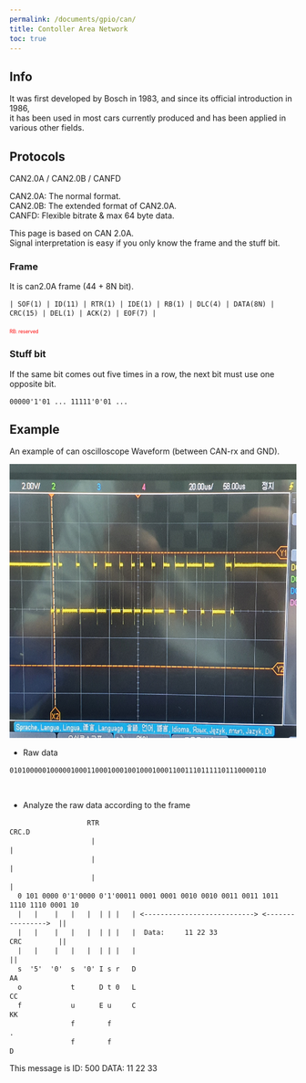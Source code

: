 ```yaml
---
permalink: /documents/gpio/can/
title: Contoller Area Network
toc: true
---
```


## Info

<span style="{{ site.en }}">It was first developed by Bosch in 1983, and since its official introduction in 1986,<br>
it has been used in most cars currently produced and has been applied in various other fields.</span>

## Protocols

CAN2.0A / CAN2.0B / CANFD

CAN2.0A: The normal format.<br>
CAN2.0B: The extended format of CAN2.0A.<br>
CANFD: Flexible bitrate & max 64 byte data.<br>

This page is based on CAN 2.0A.<br>
Signal interpretation is easy if you only know the frame and the stuff bit.

### Frame

It is can2.0A frame (44 + 8N bit).

```
| SOF(1) | ID(11) | RTR(1) | IDE(1) | RB(1) | DLC(4) | DATA(8N) | CRC(15) | DEL(1) | ACK(2) | EOF(7) |
```
<span style="color:red; font-size:60%">RB: reserved</span>

### Stuff bit

If the same bit comes out five times in a row, the next bit must use one opposite bit.<br>

```
00000'1'01 ... 11111'0'01 ...
```

## Example

An example of can oscilloscope Waveform (between CAN-rx and GND).
<div style="text-align:center;">
  <img src="/assets/images/can.jpg" alt="can-example" width="640" height="480">
</div>

- Raw data
```
010100000100000100011000100010010001000110011101111101110000110
```

<br>

- Analyze the raw data according to the frame
```
                   RTR                                                        CRC.D
                    |                                                           |
                    |                                                           |
                    |                                                           |
  0 101 0000 0'1'0000 0'1'00011 0001 0001 0010 0010 0011 0011 1011 1110 1110 0001 10
  |   |    |   |   |  | | |   | <---------------------------> <---------------->  ||  
  |   |    |   |   |  | | |   |  Data:     11 22 33                   CRC         ||
  |   |    |   |   |  | | |   |                                                   ||
  s  '5'  '0'  s  '0' I s r   D                                                   AA
  o            t      D t 0   L                                                   CC
  f            u      E u     C                                                   KK
               f        f                                                          .
               f        f                                                          D
```

This message is <span style="{{ site.code }}">ID: 500 DATA: 11 22 33</span>
